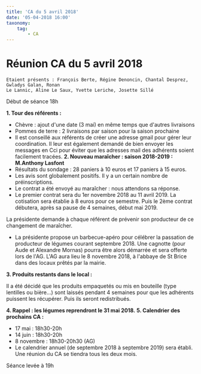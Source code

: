 ```yaml
---
title: 'CA du 5 avril 2018'
date: '05-04-2018 16:00'
taxonomy:
    tag:
        - CA
---
```


# Réunion CA du 5 avril 2018
```
Etaient présents : François Berte, Régine Denoncin, Chantal Desprez, Gwladys Galan, Ronan
Le Lannic, Aline Le Saux, Yvette Leriche, Josette Sillé
```

Début de séance 18h

**1. Tour des référents :**
- Chèvre : ajout d'une date (3 mai) en même temps que d'autres livraisons
- Pommes de terre : 2 livraisons par saison pour la saison prochaine
- Il est conseillé aux référents de créer une adresse gmail pour gérer leur coordination. Il leur
est également demandé de bien envoyer les messages en Cci pour éviter que les adresses
mail des adhérents soient facilement tracées.
**2. Nouveau maraîcher : saison 2018-2019 : M.Anthony Lasfont**
- Résultats du sondage : 28 paniers à 10 euros et 17 paniers à 15 euros.
- Les avis sont globalement positifs. Il y a un certain nombre de préinscriptions.
- Le contrat a été envoyé au maraîcher : nous attendons sa réponse.
- Le premier contrat sera du 1er novembre 2018 au 11 avril 2019. La cotisation sera établie à
8 euros pour ce semestre. Puis le 2ème contrat débutera, après sa pause de 4 semaines,
début mai 2019.

La présidente demande à chaque référent de prévenir son producteur de ce changement de
maraîcher.

- La présidente propose un barbecue-apéro pour célébrer la passation de producteur de
légumes courant septembre 2018. Une cagnotte (pour Aude et Alexandre Mornas) pourra
être alors démarrée et sera offerte lors de l'AG. L'AG aura lieu le 8 novembre 2018, à
l'abbaye de St Brice dans des locaux prêtés par la mairie.


**3. Produits restants dans le local :**


Il a été décidé que les produits empaquetés ou mis en bouteille (type lentilles ou
bière...) sont laissés pendant 4 semaines pour que les adhérents puissent les
récupérer. Puis ils seront redistribués.

**4. Rappel : les légumes reprendront le 31 mai 2018.**
**5. Calendrier des prochains CA :**
- 17 mai : 18h30-20h
- 14 juin : 18h30-20h
- 8 novembre : 18h30-20h30 (AG)
- Le calendrier annuel (de septembre 2018 à septembre 2019) sera établi. Une
réunion du CA se tiendra tous les deux mois.

Séance levée à 19h



